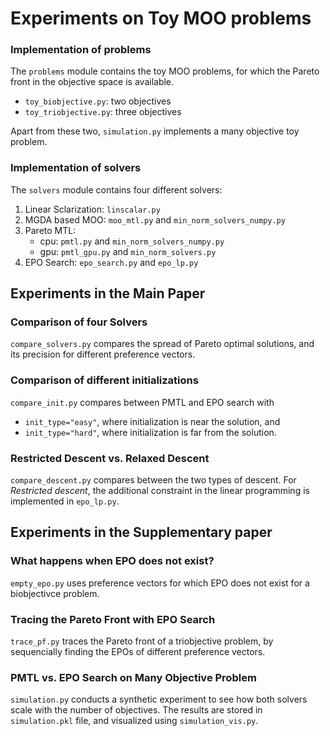 # Experiments on Toy MOO problems

### Implementation of problems
The `problems` module contains the toy MOO problems, for which the Pareto front in the objective space is available.
- `toy_biobjective.py`: two objectives
- `toy_triobjective.py`: three objectives

Apart from these two, `simulation.py` implements a many objective toy problem.

### Implementation of solvers
The `solvers` module contains four different solvers:
1. Linear Sclarization: `linscalar.py`
2. MGDA based MOO: `moo_mtl.py` and `min_norm_solvers_numpy.py`
3. Pareto MTL: 
	- cpu: `pmtl.py` and `min_norm_solvers_numpy.py`
	- gpu: `pmtl_gpu.py` and `min_norm_solvers.py`
4. EPO Search: `epo_search.py` and `epo_lp.py`

## Experiments in the Main Paper

### Comparison of four Solvers
`compare_solvers.py` compares the spread of Pareto optimal solutions, and its precision for different preference vectors.

### Comparison of different initializations
`compare_init.py` compares between PMTL and EPO search with 
- `init_type="easy"`, where initialization is near the solution, and 
-  `init_type="hard"`, where initialization is far from the solution.

### Restricted Descent vs. Relaxed Descent
`compare_descent.py` compares between the two types of descent. For *Restricted descent*, the additional constraint in the linear programming is implemented in `epo_lp.py`.

## Experiments in the Supplementary paper

### What happens when EPO does not exist?
`empty_epo.py` uses preference vectors for which EPO does not exist for a biobjectivce problem.

### Tracing the Pareto Front with EPO Search
`trace_pf.py` traces the Pareto front of a triobjective problem, by sequencially finding the EPOs of different preference vectors.

### PMTL vs. EPO Search on Many Objective Problem
`simulation.py` conducts a synthetic experiment to see how both solvers scale with the number of objectives. The results are stored in `simulation.pkl` file, and visualized using `simulation_vis.py`.
